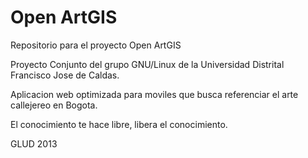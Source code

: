 Open ArtGIS
======
Repositorio para el proyecto Open ArtGIS

Proyecto Conjunto del grupo GNU/Linux de la Universidad Distrital Francisco Jose de Caldas.

Aplicacion web optimizada para moviles que busca referenciar el arte callejereo en Bogota.

El conocimiento te hace libre, libera el conocimiento.

GLUD 2013

